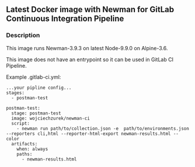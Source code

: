 ## Latest Docker image with Newman for GitLab Continuous Integration Pipeline

### Description
This image runs Newman-3.9.3 on latest Node-9.9.0 on Alpine-3.6.

This image does not have an entrypoint so it can be used in GitLab CI Pipeline.

Example .gitlab-ci.yml:

```
...your pipline config...
stages:
  - postman-test

postman-test:
  stage: postman-test
  image: wojciechzurek/newman-ci
  script:
    - newman run path/to/collection.json -e  path/to/environments.json --reporters cli,html --reporter-html-export newman-results.html --color
  artifacts:
    when: always
    paths:
      - newman-results.html
```
